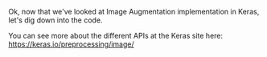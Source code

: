 Ok, now that we've looked at Image Augmentation implementation in Keras, let's dig down into the code.

You can see more about the different APIs at the Keras site here: https://keras.io/preprocessing/image/